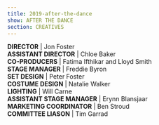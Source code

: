 ```yaml
---
title: 2019-after-the-dance
show: AFTER THE DANCE
section: CREATIVES
---
```

**DIRECTOR** | Jon Foster\
**ASSISTANT DIRECTOR** | Chloe Baker \
**CO-PRODUCERS** | Fatima Ifthikar and Lloyd Smith\
**STAGE MANAGER** | Freddie Byron\
**SET DESIGN** | Peter Foster\
**COSTUME DESIGN** | Natalie Walker \
**LIGHTING** | Will Carne\
**ASSISTANT STAGE MANAGER** | Erynn Blansjaar\
**MARKETING COORDINATOR** | Ben Stroud \
**COMMITTEE LIASON** | Tim Garrad
